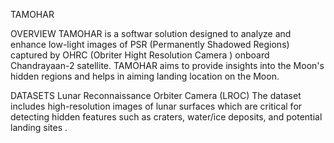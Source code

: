 TAMOHAR 

OVERVIEW 
TAMOHAR is a softwar solution designed to analyze and enhance low-light images of PSR (Permanently Shadowed Regions) captured by OHRC (Obriter Hight Resolution Camera ) onboard Chandrayaan-2 satellite.
TAMOHAR aims to provide insights into the Moon's hidden regions and helps in aiming landing location on the Moon.

DATASETS 
Lunar Reconnaissance Orbiter Camera (LROC) 
 The dataset includes high-resolution images of lunar surfaces which are critical for detecting hidden features such as craters, water/ice deposits, and potential landing sites .
 
